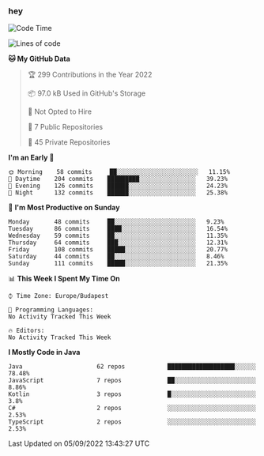 ### hey

<!--START_SECTION:waka-->
![Code Time](http://img.shields.io/badge/Code%20Time-801%20hrs%2035%20mins-blue)

![Lines of code](https://img.shields.io/badge/From%20Hello%20World%20I%27ve%20Written-510%20Thousand%20lines%20of%20code-blue)

**🐱 My GitHub Data** 

> 🏆 299 Contributions in the Year 2022
 > 
> 📦 97.0 kB Used in GitHub's Storage 
 > 
> 🚫 Not Opted to Hire
 > 
> 📜 7 Public Repositories 
 > 
> 🔑 45 Private Repositories  
 > 
**I'm an Early 🐤** 

```text
🌞 Morning    58 commits     ██░░░░░░░░░░░░░░░░░░░░░░░   11.15% 
🌆 Daytime    204 commits    █████████░░░░░░░░░░░░░░░░   39.23% 
🌃 Evening    126 commits    ██████░░░░░░░░░░░░░░░░░░░   24.23% 
🌙 Night      132 commits    ██████░░░░░░░░░░░░░░░░░░░   25.38%

```
📅 **I'm Most Productive on Sunday** 

```text
Monday       48 commits     ██░░░░░░░░░░░░░░░░░░░░░░░   9.23% 
Tuesday      86 commits     ████░░░░░░░░░░░░░░░░░░░░░   16.54% 
Wednesday    59 commits     ██░░░░░░░░░░░░░░░░░░░░░░░   11.35% 
Thursday     64 commits     ███░░░░░░░░░░░░░░░░░░░░░░   12.31% 
Friday       108 commits    █████░░░░░░░░░░░░░░░░░░░░   20.77% 
Saturday     44 commits     ██░░░░░░░░░░░░░░░░░░░░░░░   8.46% 
Sunday       111 commits    █████░░░░░░░░░░░░░░░░░░░░   21.35%

```


📊 **This Week I Spent My Time On** 

```text
⌚︎ Time Zone: Europe/Budapest

💬 Programming Languages: 
No Activity Tracked This Week

🔥 Editors: 
No Activity Tracked This Week

```

**I Mostly Code in Java** 

```text
Java                     62 repos            ███████████████████░░░░░░   78.48% 
JavaScript               7 repos             ██░░░░░░░░░░░░░░░░░░░░░░░   8.86% 
Kotlin                   3 repos             █░░░░░░░░░░░░░░░░░░░░░░░░   3.8% 
C#                       2 repos             ░░░░░░░░░░░░░░░░░░░░░░░░░   2.53% 
TypeScript               2 repos             ░░░░░░░░░░░░░░░░░░░░░░░░░   2.53%

```



 Last Updated on 05/09/2022 13:43:27 UTC
<!--END_SECTION:waka-->

